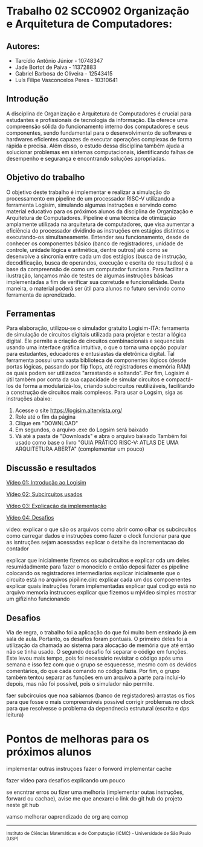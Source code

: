 # Trabalho 02 SCC0902 Organização e Arquitetura de Computadores:

## Autores:

* Tarcídio Antônio Júnior - 10748347
* Jade Bortot de Paiva - 11372883
* Gabriel Barbosa de Oliveira - 12543415
* Luís Filipe Vasconcelos Peres - 10310641

## Introdução

  A disciplina de Organização e Arquitetura de Computadores é crucial para estudantes e profissionais de tecnologia da informação. Ela oferece uma compreensão sólida do funcionamento interno dos computadores e seus componentes, sendo fundamental para o desenvolvimento de softwares e hardwares eficientes capazes de executar operações complexas de forma rápida e precisa. Além disso, o estudo dessa disciplina também ajuda a solucionar problemas em sistemas computacionais, identificando falhas de desempenho e segurança e encontrando soluções apropriadas.

## Objetivo do trabalho
  
  O objetivo deste trabalho é implementar e realizar a simulação do processamento em pipeline de um processador RISC-V utilizando a ferramenta Logisim, simulando algumas instruções e servindo como material educativo para os próximos alunos da disciplina de Organização e Arquitetura de Computadores. 
  Pipeline é uma técnica de otimização amplamente utilizada na arquitetura de computadores, que visa aumentar a eficiência do processador dividindo as instruções em estágios distintos e executando-os simultaneamente. Entender seu funcionamento, desde de conhecer os componentes básico (banco de registradores, unidade de controle, unidade lógica e aritmética, dentre outros) até como se desenvolve a sincronia entre cada um dos estágios (busca de instrução, decodificação, busca de operandos, execução e escrita de resultados) é a base da compreensão de como um computador funciona. 
  Para facilitar a ilustração, lançamos mão de testes de algumas instruções básicas implementadas a fim de verificar sua corretude e funcionalidade. Desta maneira, o material poderá ser útil para alunos no futuro servindo como ferramenta de aprendizado.
  
## Ferramentas

  Para elaboração, utilizou-se o simulador gratuito Logisim-ITA: ferramenta de simulação de circuitos digitais utilizada para projetar e testar a lógica digital. Ele permite a criação de circuitos combinacionais e sequenciais usando uma interface gráfica intuitiva, o que o torna uma opção popular para estudantes, educadores e entusiastas da eletrônica digital. Tal ferramenta possui uma vasta biblioteca de componentes lógicos (desde portas lógicas, passando por flip flops, até registradores e memória RAM) os quais podem ser utilizados "arrastando e soltando". Por fim, Logisim é útil também por conta da sua capacidade de simular circuitos e compactá-los de forma a modularizá-los, criando subcircuitos reutilizáveis, facilitando a construção de circuitos mais complexos.
  Para usar o Logsim, siga as instruções abaixo:
 1. Acesse o site https://logisim.altervista.org/
 2. Role até o fim da página
 3. Clique em "DOWNLOAD"
 4. Em segundos, o arquivo .exe do Logsim será baixado
 5. Vá até a pasta de "Downloads" e abra o arquivo baixado
    Também foi usado como base o livro "GUIA PRÁTICO RISC-V: ATLAS DE UMA ARQUITETURA ABERTA" (complementar um pouco)

## Discussão e resultados


[Vídeo 01: Introdução ao Logisim](https://www.youtube.com/watch?v=ZZsND2eOAwo)

[Vídeo 02: Subcircuitos usados](https://www.youtube.com/watch?v=1rVrc5WXauU)

[Vídeo 03: Explicação da implementação](https://www.youtube.com/watch?v=ZJE4mW0OjPg)

[Vídeo 04: Desafios](https://www.youtube.com/watch?v=-ZBtMzy1AJU)


video:
explicar o que são os arquivos
como abrir
como olhar os subcircuitos
como carregar dados e instruções
como fazer o clock funcionar para que as isntruções sejam acessadas
explicar o detalhe da incrementacao do contador

explicar que inicialmente fizemos os subcircuitos e explicar cda um deles resumidadmente para fazer o monociclo e então deposi fazer os pipeline colocando os registradores intermediarios
explicar inicialmente que o circuito está no arquivos pipiline.circ
explicar cada um dos compoenentes
explicar quais instruções foram implementadas
explicar qual codigo está no arquivo memoria instrucoes
explicar que fizemos u mjvideo simples
mostrar um gifizinho funcionando
  
## Desafios
  Via de regra, o trabalho foi a aplicação do que foi muito bem ensinado já em sala de aula. Portanto, os desafios foram pontuais. O primeiro deles foi a utilização da chamada ao sistema para alocação de memória que até então não se tinha usado. O segundo desafio foi separar o código em funções. Este levou mais tempo, pois foi necessário revisitar o código após uma semana e isso fez com que o grupo se esquecesse, mesmo com os devidos comentários, do que cada comando no código fazia. Por fim, o grupo também tentou separar as funções em um arquivo a parte para incluí-lo depois, mas não foi possível, pois o simulador não permite. 

faer subcircuios que noa sabiamos (banco de registadores)
arrastas os fios para que fosse o mais compreensiveis possivel
corrigir problemas no clock para que resolvesse o problema da dependnecia estrutural (escrita e dps leitura)


# Pontos de melhoras para os próximos alunos

implementar outras instruçoes
fazer o forword
implementar cache

fazer video para desafios explicando um pouco

se encntrar erros ou fizer uma melhoria (implementar outas instruções, forward ou cachae), avise me que anexarei o link do git hub do projeto neste git hub

vamso melhorar oaprendizado de org arq comop

---

<sup>Instituto de Ciências Matemáticas e de Computação (ICMC) - Universidade de São Paulo (USP)</sup>

